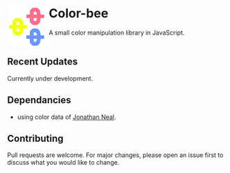 # Color-bee <img src="https://github.com/mayuraitavadekar/color-bee.js/blob/master/new-color-bee-icon.png" alt="color-bee Logo" align="left">

A small color manipulation library in JavaScript.
<br/>
<br/>
## Recent Updates

Currently under development.

## Dependancies

- using color data of [Jonathan Neal](https://github.com/jonathantneal).

## Contributing

Pull requests are welcome. For major changes, please open an issue first to discuss what you would like to change.
